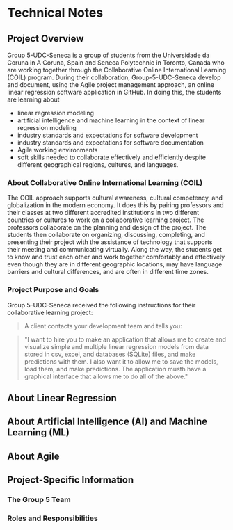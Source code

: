 # Technical Notes
<!--This document contains product development information for stakeholders. Information could include notes about the product design, UX design, software architecture, technical design, source code, quality assurance testing, and APIs.-->

## Project Overview 
Group 5-UDC-Seneca is a group of students from the Universidade da Coruna in A Coruna, Spain and Seneca Polytechnic in Toronto, Canada who are working together through the Collaborative Online International Learning (COIL) program. During their collaboration, Group-5-UDC-Seneca develop and document, using the Agile project management approach, an online linear regression software application in GitHub. In doing this, the students are learning about
- linear regression modeling
- artificial intelligence and machine learning in the context of linear regression modeling
- industry standards and expectations for software development
- industry standards and expectations for software documentation
- Agile working environments
- soft skills needed to collaborate effectively and efficiently despite different geographical regions, cultures, and languages.  

### About Collaborative Online International Learning (COIL)
The COIL approach supports cultural awareness, cultural competency, and globalization in the modern economy. It does this by pairing professors and their classes at two different accredited institutions in two different countries or cultures to work on a collaborative learning project. The professors collaborate on the planning and design of the project. The students then collaborate on organizing, discussing, completing, and presenting their project with the assistance of technology that supports their meeting and communicating virtually. Along the way, the students get to know and trust each other and work together comfortably and effectively even though they are in different geographic locations, may have language barriers and cultural differences, and are often in different time zones. 

### Project Purpose and Goals
Group 5-UDC-Seneca received the following instructions for their collaborative learning project:

> A client contacts your development team and tells you:

> "I want to hire you to make an application that allows me to create and visualize simple and multiple linear regression models from data stored in csv, excel, and databases (SQLite) files, and make predictions with them. I also want it to allow me to save the models, load them, and make predictions. The application musth have a graphical interface that allows me to do all of the above."





## About Linear Regression

## About Artificial Intelligence (AI) and Machine Learning (ML)

## About Agile


## Project-Specific Information

### The Group 5 Team

### Roles and Responsibilities

## 
